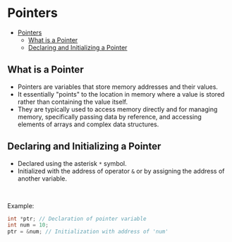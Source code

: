 # Pointers

- [Pointers](#pointers)
  - [What is a Pointer](#what-is-a-pointer)
  - [Declaring and Initializing a Pointer](#declaring-and-initializing-a-pointer)

## What is a Pointer
- Pointers are variables that store memory addresses and their values.
- It essentially "points" to the location in memory where a value is stored rather than containing the value itself. 
- They are typically used to access memory directly and for managing memory, specifically passing data by reference, and accessing elements of arrays and complex data structures.

## Declaring and Initializing a Pointer
- Declared using the asterisk `*` symbol.
- Initialized with the address of operator `&` or by assigning the address of another variable.
<br>

Example:
```C
int *ptr; // Declaration of pointer variable
int num = 10;
ptr = &num; // Initialization with address of 'num'
```